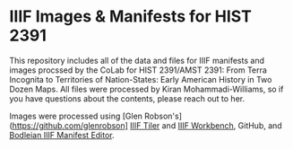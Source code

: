 # IIIF Images & Manifests for HIST 2391
This repository includes all of the data and files for IIIF manifests and images procssed by the CoLab for HIST 2391/AMST 2391: From Terra Incognita to Territories of Nation-States: Early American History in Two Dozen Maps. All files were processed by Kiran Mohammadi-Williams, so if you have questions about the contents, please reach out to her.

Images were processed using [Glen Robson's](https://github.com/glenrobson] [IIIF Tiler](https://github.com/glenrobson/iiif-tiler) and [IIIF Workbench](https://workbench.gdmrdigital.com/login.xhtml), GitHub, and [Bodleian IIIF Manifest Editor](https://digital.bodleian.ox.ac.uk/manifest-editor/#/?_k=fsgx3h).
